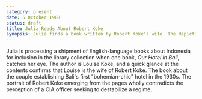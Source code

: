 ```yaml
---
category: present
date: 5 October 1988
status: draft
title: Julia Reads About Robert Koke
synopsis: Julia finds a book written by Robert Koke's wife. The depiction of Koke as a supporter of Indonesian independence contradicts the image of a CIA coup-monger.  
---
```



Julia is processing a shipment of English-language
books about Indonesia for inclusion in the library collection when one book,
*Our Hotel in Bali*, catches her eye. The author is Louise Koke, and a 
quick glance at the contents confirms that Louise is the wife of Robert
Koke. The book about the couple establishing Bali's first "bohemian-chic"
hotel in the 1930s. The portrait of Robert Koke emerging from the pages
wholly contradicts the perception of a CIA officer seeking to
destabilize a regime. 
